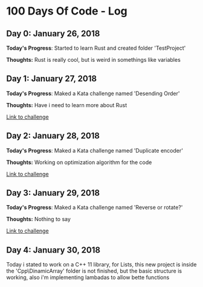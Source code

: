 # 100 Days Of Code - Log

## Day 0: January 26, 2018

**Today's Progress**: Started to learn Rust and created folder 'TestProject'

**Thoughts:** Rust is really cool, but is weird in somethings like variables

## Day 1: January 27, 2018

**Today's Progress**: Maked a Kata challenge named 'Desending Order'

**Thoughts:** Have i need to learn more about Rust

[Link to challenge](https://www.codewars.com/kata/descending-order/rust)

## Day 2: January 28, 2018

**Today's Progress**: Maked a Kata challenge named 'Duplicate encoder'

**Thoughts:** Working on optimization algorithm for the code

[Link to challenge](https://www.codewars.com/kata/duplicate-encoder/train/rust)

## Day 3: January 29, 2018

**Today's Progress**: Maked a Kata challenge named 'Reverse or rotate?'

**Thoughts:** Nothing to say

[Link to challenge](https://www.codewars.com/kata/reverse-or-rotate/train/rust)

## Day 4: January 30, 2018

Today i stated to work on a C++ 11 library, for Lists, this new project is inside the 'Cpp\DinamicArray' folder
is not finished, but the basic structure is working, also i'm implementing lambadas to allow bette functions